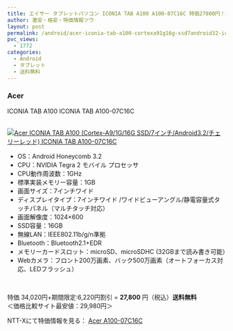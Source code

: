 ```yaml
---
title: エイサー タブレットパソコン ICONIA TAB A100 A100-07C16C 特価27800円！送料無料！
author: 激安・格安・特価情報ツウ
layout: post
permalink: /android/acer-iconia-tab-a100-cortexa91g16g-ssd7android32-iconia-tab-a10007c16c.html
pvc_views:
  - 1772
categories:
  - Android
  - タブレット
  - 送料無料
---
```

### Acer  
ICONIA TAB A100 ICONIA TAB A100-07C16C

<div class="img-bg2 img_L">
  <a href="http://px.a8.net/svt/ejp?a8mat=ZYP6S+8IMA3E+S1Q+BWGDT&#038;a8ejpredirect=http://nttxstore.jp/_II_EI13774591" target="_blank"><br /> <img border="0" alt="Acer ICONIA TAB A100 (Cortex-A9/1G/16G SSD/7インチ/Android3.2/チェリーレッド) ICONIA TAB A100-07C16C" src="http://i1.wp.com/image.nttxstore.jp/l2_images/E/EI/EI13774591.jpg?w=120" px" data-recalc-dims="1" /></a>
</div>

<!--more-->

  * OS：Android Honeycomb 3.2
  * CPU：NVIDIA Tegra 2 モバイル プロセッサ
  * CPU動作周波数：1GHz
  * 標準実装メモリー容量：1GB
  * 画面サイズ：7インチワイド
  * ディスプレイタイプ：7インチワイド /ワイドビューアングル/静電容量式タッチパネル（マルチタッチ対応）
  * 画面解像度：1024×600
  * SSD容量：16GB
  * 無線LAN：IEEE802.11b/g/n準拠
  * Bluetooth：Bluetooth2.1+EDR
  * メモリーカードスロット：microSD、microSDHC (32GBまで読み書き可能）
  * Webカメラ：フロント200万画素、バック500万画素（オートフォーカス対応、LEDフラッシュ）

<br clear="all" />

特価 34,020円+期間限定:6,220円割引 = <span class="tokka-price"><strong>27,800</strong></span> 円（税込）**送料無料**  
＜価格比較サイト最安値：29,980円＞

NTT-Xにて特価情報を見る： <span class="fs150p"><a href="http://px.a8.net/svt/ejp?a8mat=ZYP6S+8IMA3E+S1Q+BWGDT&#038;a8ejpredirect=http://nttxstore.jp/_II_EI13774591" target="_blank">Acer A100-07C16C</a></span>